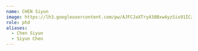 ```yaml
---
name: CHEN Siyun
image: https://lh3.googleusercontent.com/pw/AJFCJaXTry438Bxw4yzSix91ICzugh_syoASMny4fxHM4D4QuW2UkTZe65CKsbsKvWNgoDKRIH9LMoKqZVZWihgPR8D3k3FA5nkEexpciXKxrC1eNAOs6iLug1__LfWc93vuMvdRM5Aq52xd4gYDcMQXJCsh=w1280-h1299-s-no
role: phd
aliases:
  - Chen Siyun
  - Siyun Chen
---
```

